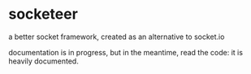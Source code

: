 socketeer
===

a better socket framework, created as an alternative to socket.io

documentation is in progress, but in the meantime, read the code: it is heavily documented.